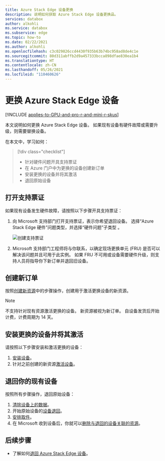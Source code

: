 ```yaml
---
title: Azure Stack Edge 设备更换
description: 说明如何获取 Azure Stack Edge 设备更换品。
services: databox
author: alkohli
ms.service: databox
ms.subservice: edge
ms.topic: how-to
ms.date: 02/22/2021
ms.author: alkohli
ms.openlocfilehash: c3c029826ccd4430f935b63b74bc958ad8de4c1e
ms.sourcegitcommit: 80d311abffb2d9a457333bcca898dfae830ea1b4
ms.translationtype: HT
ms.contentlocale: zh-CN
ms.lasthandoff: 05/26/2021
ms.locfileid: "110460626"
---
```

# <a name="replace-your-azure-stack-edge-device"></a>更换 Azure Stack Edge 设备

[!INCLUDE [applies-to-GPU-and-pro-r-and-mini-r-skus](../../includes/azure-stack-edge-applies-to-gpu-pro-r-mini-r-sku.md)]

本文说明如何更换 Azure Stack Edge 设备。 如果现有设备有硬件故障或需要升级，则需要替换设备。 


在本文中，学习如何：

> [!div class="checklist"]
>
> * 针对硬件问题开具支持票证
> * 在 Azure 门户中为更换的设备创建新订单
> * 安装更换的设备并将其激活
> * 退回原始设备

## <a name="open-a-support-ticket"></a>打开支持票证

如果现有设备发生硬件故障，请按照以下步骤开具支持票证：

1. 向 Microsoft 支持部门打开支持票证，表示你希望退回设备。 选择“Azure Stack Edge 硬件”问题类型，并选择“硬件问题”子类型 。  

    ![创建支持票证](media/azure-stack-edge-replace-device/open-support-ticket-1.png)  

2. Microsoft 支持部门工程师将与你联系，以确定现场更换单元 (FRU) 是否可以解决该问题并且可用于此实例。 如果 FRU 不可用或设备需要硬件升级，则支持人员将指导你下新订单并退回旧设备。

## <a name="create-a-new-order"></a>创建新订单

按照[创建新资源](azure-stack-edge-gpu-deploy-prep.md#create-a-new-resource)中的步骤操作，创建用于激活更换设备的新资源。

> [!NOTE]
> 不支持针对现有资源激活更换的设备。 新资源被视为新订单。 自设备发货后开始计费，计费周期为 14 天。

## <a name="install-and-activate-the-replacement-device"></a>安装更换的设备并将其激活

请按照以下步骤安装和激活更换的设备：

1. [安装设备](azure-stack-edge-deploy-install.md)。
2. 针对之前创建的新资源[激活设备](azure-stack-edge-deploy-connect-setup-activate.md)。

## <a name="return-your-existing-device"></a>退回你的现有设备

按照所有步骤操作，退回原始设备：

1. [清除设备上的数据](azure-stack-edge-return-device.md#erase-data-from-the-device)。
2. 开始原始设备的[设备退回](azure-stack-edge-return-device.md#initiate-device-return)。
3. [安排取件](azure-stack-edge-return-device.md#schedule-a-pickup)。
4. 在 Microsoft 收到设备后，你就可以[删除与退回的设备关联的资源](azure-stack-edge-return-device.md#delete-the-resource)。


## <a name="next-steps"></a>后续步骤

- 了解如何[退回 Azure Stack Edge 设备](azure-stack-edge-return-device.md)。
